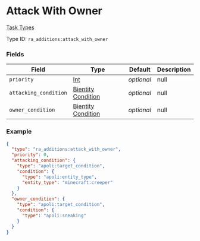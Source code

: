 # Attack With Owner
[Task Types](../task_types.md)



Type ID: `ra_additions:attack_with_owner`
### Fields
 | Field | Type | Default | Description | 
|---|---|---|---|
 | `priority` | [Int](../data_types/int.md) | _optional_ | null | 
 | `attacking_condition` | [Bientity Condition](../bientity_condition_types.md) | _optional_ | null | 
 | `owner_condition` | [Bientity Condition](../bientity_condition_types.md) | _optional_ | null | 

### Example
```json
{
  "type": "ra_additions:attack_with_owner",
  "priority": 0,
  "attacking_condition": {
    "type": "apoli:target_condition",
    "condition": {
      "type": "apoli:entity_type",
      "entity_type": "minecraft:creeper"
    }
  },
  "owner_condition": {
    "type": "apoli:target_condition",
    "condition": {
      "type": "apoli:sneaking"
    }
  }
}
```

